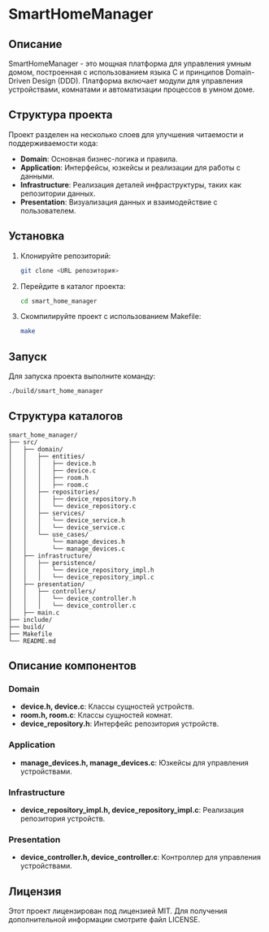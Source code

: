 # SmartHomeManager

## Описание
SmartHomeManager - это мощная платформа для управления умным домом, построенная с использованием языка C и принципов Domain-Driven Design (DDD). Платформа включает модули для управления устройствами, комнатами и автоматизации процессов в умном доме.

## Структура проекта
Проект разделен на несколько слоев для улучшения читаемости и поддерживаемости кода:

- **Domain**: Основная бизнес-логика и правила.
- **Application**: Интерфейсы, юзкейсы и реализации для работы с данными.
- **Infrastructure**: Реализация деталей инфраструктуры, таких как репозитории данных.
- **Presentation**: Визуализация данных и взаимодействие с пользователем.

## Установка
1. Клонируйте репозиторий:
    ```bash
    git clone <URL репозитория>
    ```
2. Перейдите в каталог проекта:
    ```bash
    cd smart_home_manager
    ```
3. Скомпилируйте проект с использованием Makefile:
    ```bash
    make
    ```

## Запуск
Для запуска проекта выполните команду:
```bash
./build/smart_home_manager
```

## Структура каталогов
```plaintext
smart_home_manager/
├── src/
│   ├── domain/
│   │   ├── entities/
│   │   │   ├── device.h
│   │   │   ├── device.c
│   │   │   ├── room.h
│   │   │   ├── room.c
│   │   ├── repositories/
│   │   │   ├── device_repository.h
│   │   │   └── device_repository.c
│   │   ├── services/
│   │   │   └── device_service.h
│   │   │   └── device_service.c
│   │   └── use_cases/
│   │       └── manage_devices.h
│   │       └── manage_devices.c
│   ├── infrastructure/
│   │   ├── persistence/
│   │   │   └── device_repository_impl.h
│   │   │   └── device_repository_impl.c
│   ├── presentation/
│   │   ├── controllers/
│   │   │   └── device_controller.h
│   │   │   └── device_controller.c
│   ├── main.c
├── include/
├── build/
├── Makefile
└── README.md
```

## Описание компонентов
### Domain
- **device.h, device.c**: Классы сущностей устройств.
- **room.h, room.c**: Классы сущностей комнат.
- **device_repository.h**: Интерфейс репозитория устройств.

### Application
- **manage_devices.h, manage_devices.c**: Юзкейсы для управления устройствами.

### Infrastructure
- **device_repository_impl.h, device_repository_impl.c**: Реализация репозитория устройств.

### Presentation
- **device_controller.h, device_controller.c**: Контроллер для управления устройствами.

## Лицензия
Этот проект лицензирован под лицензией MIT. Для получения дополнительной информации смотрите файл LICENSE.
